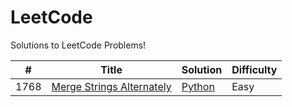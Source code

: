 # LeetCode
Solutions to LeetCode Problems!

| # | Title | Solution | Difficulty |
| - | ----- | -------- | ---------- |
| 1768 | [Merge Strings Alternately](https://leetcode.com/problems/merge-strings-alternately/description/) | [Python](https://github.com/chlyn/LeetCode/blob/main/python/1768_Merge_Strings_Alternately.py) | Easy |
